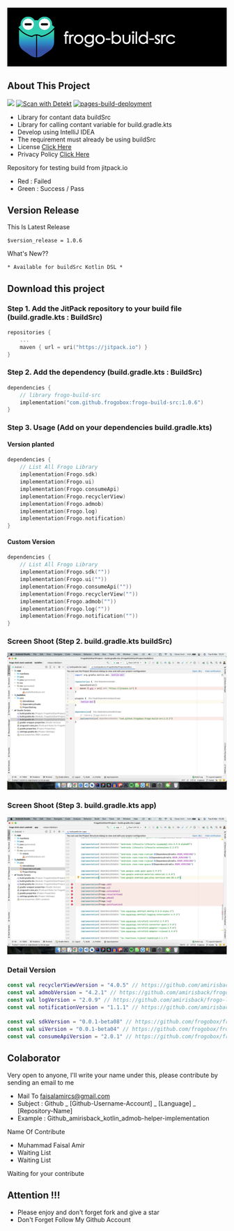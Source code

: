 ![](https://raw.githubusercontent.com/frogobox/.github/main/docs/image/banner-frogo-build-src.png?raw=true)

## About This Project
[![](https://jitpack.io/v/frogobox/frogo-build-src.svg?style=flat-square)](https://jitpack.io/#frogobox/frogo-build-src)
[![Scan with Detekt](https://github.com/frogobox/frogo-build-src/actions/workflows/detekt-analysis.yml/badge.svg)](https://github.com/frogobox/frogo-build-src/actions/workflows/detekt-analysis.yml)
[![pages-build-deployment](https://github.com/frogobox/frogo-build-src/actions/workflows/pages/pages-build-deployment/badge.svg)](https://github.com/frogobox/frogo-build-src/actions/workflows/pages/pages-build-deployment)

- Library for contant data buildSrc
- Library for calling contant variable for build.gradle.kts
- Develop using IntelliJ IDEA
- The requirement must already be using buildSrc
- License [Click Here](https://raw.githubusercontent.com/frogobox/frogo-build-src/master/LICENSE)
- Privacy Policy [Click Here](https://raw.githubusercontent.com/frogobox/frogo-build-src/master/PRIVACY-POLICY.md)

Repository for testing build from jitpack.io
- Red : Failed
- Green : Success / Pass

## Version Release
This Is Latest Release

    $version_release = 1.0.6

What's New??

    * Available for buildSrc Kotlin DSL *

## Download this project

### Step 1. Add the JitPack repository to your build file (build.gradle.kts : BuildSrc)

```kotlin
repositories {
    ...
    maven { url = uri("https://jitpack.io") }
}
```

### Step 2. Add the dependency (build.gradle.kts : BuildSrc)

```kotlin
dependencies {
    // library frogo-build-src
    implementation("com.github.frogobox:frogo-build-src:1.0.6")
}
```

### Step 3. Usage (Add on your dependencies build.gradle.kts)

#### Version planted

```kotlin
dependencies {
    // List All Frogo Library
    implementation(Frogo.sdk)
    implementation(Frogo.ui)
    implementation(Frogo.consumeApi)
    implementation(Frogo.recyclerView)
    implementation(Frogo.admob)
    implementation(Frogo.log)
    implementation(Frogo.notification)
}
```

#### Custom Version
```kotlin
dependencies {
    // List All Frogo Library
    implementation(Frogo.sdk(""))
    implementation(Frogo.ui(""))
    implementation(Frogo.consumeApi(""))
    implementation(Frogo.recyclerView(""))
    implementation(Frogo.admob(""))
    implementation(Frogo.log(""))
    implementation(Frogo.notification(""))
}
```

### Screen Shoot (Step 2. build.gradle.kts buildSrc)
![](docs/image/ss_step_2.png?raw=true)

### Screen Shoot (Step 3. build.gradle.kts app)
![](docs/image/ss_step_3.png?raw=true)

### Detail Version
```kotlin
const val recyclerViewVersion = "4.0.5" // https://github.com/amirisback/frogo-recycler-view
const val admobVersion = "4.2.1" // https://github.com/amirisback/frogo-admob
const val logVersion = "2.0.9" // https://github.com/amirisback/frogo-log
const val notificationVersion = "1.1.1" // https://github.com/amirisback/frogo-notification

const val sdkVersion = "0.0.1-beta08" // https://github.com/frogobox/frogo-sdk
const val uiVersion = "0.0.1-beta04" // https://github.com/frogobox/frogo-ui
const val consumeApiVersion = "2.0.1" // https://github.com/frogobox/frogo-consume-api
```

## Colaborator
Very open to anyone, I'll write your name under this, please contribute by sending an email to me

- Mail To faisalamircs@gmail.com
- Subject : Github _ [Github-Username-Account] _ [Language] _ [Repository-Name]
- Example : Github_amirisback_kotlin_admob-helper-implementation

Name Of Contribute
- Muhammad Faisal Amir
- Waiting List
- Waiting List

Waiting for your contribute

## Attention !!!
- Please enjoy and don't forget fork and give a star
- Don't Forget Follow My Github Account
